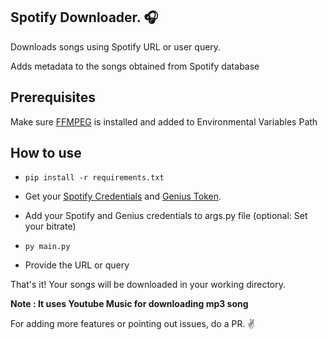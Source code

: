 ## Spotify Downloader. 🎧

Downloads songs using Spotify URL or user query.

Adds metadata to the songs obtained from Spotify database

## Prerequisites
Make sure [FFMPEG](https://ffmpeg.org/download.html) is installed and added to Environmental Variables Path

## How to use
* ```pip install -r requirements.txt```

* Get your [Spotify Credentials](https://developer.spotify.com) and [Genius Token](https://genius.com/developers).

* Add your Spotify and Genius credentials to args.py file (optional: Set your bitrate)

* ```py main.py```

* Provide the URL or query

That's it! Your songs will be downloaded in your working directory.

****Note : It uses Youtube Music for downloading mp3 song****

For adding more features or pointing out issues, do a PR. :v:
